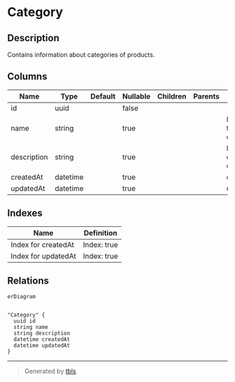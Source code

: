 # Category

## Description

Contains information about categories of products.

## Columns

| Name | Type | Default | Nullable | Children | Parents | Comment |
| ---- | ---- | ------- | -------- | -------- | ------- | ------- |
| id | uuid |  | false |  |  |  |
| name | string |  | true |  |  | Name of the category. |
| description | string |  | true |  |  | Description of the category. |
| createdAt | datetime |  | true |  |  | createdAt |
| updatedAt | datetime |  | true |  |  | updatedAt |

## Indexes

| Name | Definition |
| ---- | ---------- |
| Index for createdAt | Index: true |
| Index for updatedAt | Index: true |

## Relations

```mermaid
erDiagram


"Category" {
  uuid id
  string name
  string description
  datetime createdAt
  datetime updatedAt
}
```

---

> Generated by [tbls](https://github.com/k1LoW/tbls)
